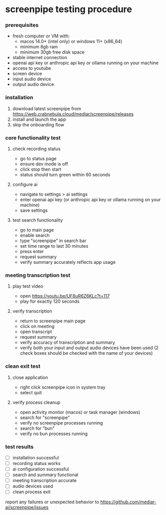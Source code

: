 # screenpipe testing procedure

### prerequisites
- fresh computer or VM with:
  - macos 14.0+ (intel only) or windows 11+ (x86_64)
  - minimum 8gb ram
  - minimum 30gb free disk space
- stable internet connection
- openai api key or anthropic api key or ollama running on your machine
- access to youtube
- screen device
- input audio device
- output audio device

### installation
1. download latest screenpipe from https://web.crabnebula.cloud/mediar/screenpipe/releases
2. install and launch the app
3. skip the onboarding flow

### core functionality test
1. check recording status
   - go to status page
   - ensure dev mode is off
   - click stop then start
   - status should turn green within 60 seconds

2. configure ai
   - navigate to settings > ai settings
   - enter openai api key (or anthropic api key or ollama running on your machine)
   - save settings

3. test search functionality
   - go to main page
   - enable search
   - type "screenpipe" in search bar
   - set time range to last 30 minutes
   - press enter
   - request summary
   - verify summary accurately reflects app usage

### meeting transcription test
1. play test video
   - open https://youtu.be/UF8uR6Z6KLc?t=117
   - play for exactly 120 seconds

2. verify transcription
   - return to screenpipe main page
   - click on meeting
   - open transcript
   - request summary
   - verify accuracy of transcription and summary
   - verify both your input and output audio devices have been used (2 check boxes should be checked with the name of your devices)

### clean exit test
1. close application
   - right click screenpipe icon in system tray
   - select quit

2. verify process cleanup
   - open activity monitor (macos) or task manager (windows)
   - search for "screenpipe"
   - verify no screenpipe processes running
   - search for "bun"
   - verify no bun processes running

### test results
- [ ] installation successful
- [ ] recording status works
- [ ] ai configuration successful
- [ ] search and summary functional
- [ ] meeting transcription accurate
- [ ] audio devices used
- [ ] clean process exit

report any failures or unexpected behavior to https://github.com/mediar-ai/screenpipe/issues
